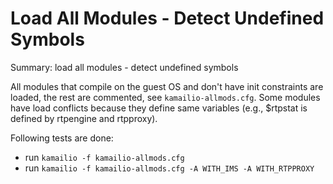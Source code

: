 # Load All Modules - Detect Undefined Symbols #

Summary: load all modules - detect undefined symbols

All modules that compile on the guest OS and don't have init constraints are loaded,
the rest are commented, see `kamailio-allmods.cfg`. Some modules have load conflicts
because they define same variables (e.g., $rtpstat is defined by rtpengine and rtpproxy).

Following tests are done:

  * run `kamailio -f kamailio-allmods.cfg`
  * run `kamailio -f kamailio-allmods.cfg -A WITH_IMS -A WITH_RTPPROXY`
